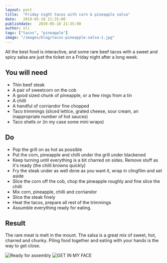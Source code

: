```yaml
---
layout: post
title:  "Friday night tacos with corn & pineapple salsa"
date:   2019-05-10 21:35:00
publishdate:   2019-05-10 21:35:00
author: oli
tags: ["tacos", "pineapple"]
image: "/images/blog/tacos-pineapple-salsa-1.jpg"
---
```


All the best food is interactive, and some rare beef tacos with a sweet and spicy salsa are just the ticket on a Friday night after a long week.

## You will need

* Thin beef steak
* A pair of sweetcorn on the cob
* A good sized chunk of pineapple, or a few rings from a tin
* A chilli
* A handful of corriandor fine chopped
* Taco trimmings (sliced lettice, grated cheese, sour cream, an inappropriate number of hot sauces)
* Taco shells or (in my case some mini wraps)


## Do

* Pop the grill on as hot as possible
* Put the corn, pineapple and chilli under the grill under blackened
* Keep turning until everything is a bit charred on sides.  Remove stuff as it's ready (the chilli browns quickly)
* Fry the steak under as well done as you want it, wrap in clingfilm and set aside
* Slice the corn off the cob, chop the pineapple roughly and fine slice the chilli
* Mix corn, pineapple, chilli and corriandor 
* Slice the steak finely
* Heat the tacos, prepare all rest of the trimmings
* Assumble everything ready for eating.


## Result

The rare meat is melt in the mount.  The salsa is a great mix of sweet, hot, charred and chunky.  Piling food together and eating with your hands is the way to get close.

![Ready for assembly](/images/blog/tacos-pineapple-salsa-1.jpg)
![GET IN MY FACE](/images/blog/tacos-pineapple-salsa-2.jpg)
